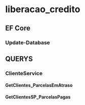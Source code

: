 # liberacao_credito

## EF Core

### Update-Database

## QUERYS
### ClienteService
#### GetClientes_ParcelasEmAtraso
#### GetClientesSP_ParcelasPagas